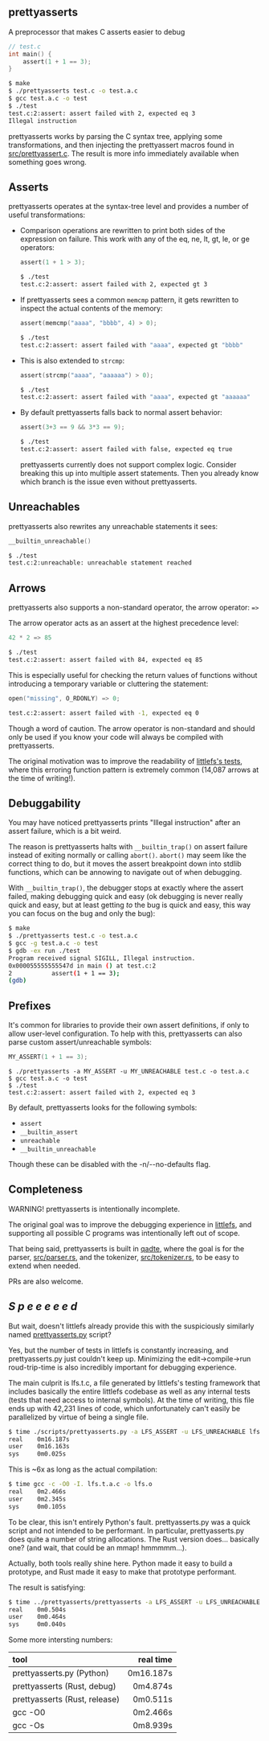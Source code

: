 
## prettyasserts

A preprocessor that makes C asserts easier to debug

``` c
// test.c
int main() {
    assert(1 + 1 == 3);
}
```

``` bash
$ make
$ ./prettyasserts test.c -o test.a.c
$ gcc test.a.c -o test
$ ./test
test.c:2:assert: assert failed with 2, expected eq 3
Illegal instruction
```

prettyasserts works by parsing the C syntax tree, applying some
transformations, and then injecting the prettyassert macros found in
[src/prettyassert.c](src/prettyassert.c). The result is more info immediately
available when something goes wrong.

## Asserts

prettyasserts operates at the syntax-tree level and provides a number of
useful transformations:

- Comparison operations are rewritten to print both sides of the expression on
  failure. This work with any of the eq, ne, lt, gt, le, or ge operators:

  ``` c
  assert(1 + 1 > 3);
  ```

  ``` bash
  $ ./test
  test.c:2:assert: assert failed with 2, expected gt 3
  ```

- If prettyasserts sees a common `memcmp` pattern, it gets rewritten to inspect
  the actual contents of the memory:

  ``` c
  assert(memcmp("aaaa", "bbbb", 4) > 0);
  ```

  ``` bash
  $ ./test
  test.c:2:assert: assert failed with "aaaa", expected gt "bbbb"
  ```

- This is also extended to `strcmp`:

  ``` c
  assert(strcmp("aaaa", "aaaaaa") > 0);
  ```

  ``` bash
  $ ./test
  test.c:2:assert: assert failed with "aaaa", expected gt "aaaaaa"
  ```

- By default prettyasserts falls back to normal assert behavior:

  ``` c
  assert(3+3 == 9 && 3*3 == 9);
  ```

  ``` bash
  $ ./test
  test.c:2:assert: assert failed with false, expected eq true
  ```

  prettyasserts currently does not support complex logic. Consider breaking
  this up into multiple assert statements. Then you already know which branch
  is the issue even without prettyasserts.

## Unreachables

prettyasserts also rewrites any unreachable statements it sees:

``` c
__builtin_unreachable()
```

``` bash
$ ./test
test.c:2:unreachable: unreachable statement reached
```

## Arrows

prettyasserts also supports a non-standard operator, the arrow operator: `=>`

The arrow operator acts as an assert at the highest precedence level:

``` c
42 * 2 => 85
```

``` bash
$ ./test
test.c:2:assert: assert failed with 84, expected eq 85
```

This is especially useful for checking the return values of functions without
introducing a temporary variable or cluttering the statement:

``` c
open("missing", O_RDONLY) => 0;
```

``` bash
test.c:2:assert: assert failed with -1, expected eq 0
```

Though a word of caution. The arrow operator is non-standard and should only be
used if you know your code will always be compiled with prettyasserts.

The original motivation was to improve the readability of
[littlefs's tests][littlefs], where this erroring function pattern is extremely
common (14,087 arrows at the time of writing!).

## Debuggability

You may have noticed prettyasserts prints "Illegal instruction" after an
assert failure, which is a bit weird.

The reason is prettyasserts halts with `__builtin_trap()` on assert failure
instead of exiting normally or calling `abort()`. `abort()` may seem like the
correct thing to do, but it moves the assert breakpoint down into stdlib
functions, which can be annowing to navigate out of when debugging.

With `__builtin_trap()`, the debugger stops at exactly where the assert failed,
making debugging quick and easy (ok debugging is never really quick and easy,
but at least getting _to_ the bug is quick and easy, this way you can focus on
the bug and only the bug):

``` bash
$ make
$ ./prettyasserts test.c -o test.a.c
$ gcc -g test.a.c -o test
$ gdb -ex run ./test
Program received signal SIGILL, Illegal instruction.
0x000055555555547d in main () at test.c:2
2           assert(1 + 1 == 3);
(gdb)
```

## Prefixes

It's common for libraries to provide their own assert definitions, if only to
allow user-level configuration. To help with this, prettyasserts can also parse
custom assert/unreachable symbols:

``` c
MY_ASSERT(1 + 1 == 3);
```

```
$ ./prettyasserts -a MY_ASSERT -u MY_UNREACHABLE test.c -o test.a.c
$ gcc test.a.c -o test
$ ./test
test.c:2:assert: assert failed with 2, expected eq 3
```

By default, prettyasserts looks for the following symbols:

- `assert`
- `__builtin_assert`
- `unreachable`
- `__builtin_unreachable`

Though these can be disabled with the -n/--no-defaults flag.

## Completeness

WARNING! prettyasserts is intentionally incomplete.

The original goal was to improve the debugging experience in
[littlefs][littlefs], and supporting all possible C programs was intentionally
left out of scope.

That being said, prettyasserts is built in [qadte][qadte], where the goal is
for the parser, [src/parser.rs](src/parser.rs), and the tokenizer,
[src/tokenizer.rs](src/tokenizer.rs), to be easy to extend when needed.

PRs are also welcome.

## _S p e e e e e d_

But wait, doesn't littlefs already provide this with the suspiciously similarly
named [prettyasserts.py][prettyasserts.py] script?

Yes, but the number of tests in littlefs is constantly increasing, and
prettyasserts.py just couldn't keep up. Minimizing the edit->compile->run
roud-trip-time is also incredibly important for debugging experience.

The main culprit is lfs.t.c, a file generated by littlefs's testing framework
that includes basically the entire littlefs codebase as well as any internal
tests (tests that need access to internal symbols). At the time of writing,
this file ends up with 42,231 lines of code, which unfortunately can't easily
be parallelized by virtue of being a single file.

``` bash
$ time ./scripts/prettyasserts.py -a LFS_ASSERT -u LFS_UNREACHABLE lfs.t.c -o lfs.t.a.c
real    0m16.187s
user    0m16.163s
sys     0m0.025s
```

This is ~6x as long as the actual compilation:

``` bash
$ time gcc -c -O0 -I. lfs.t.a.c -o lfs.o
real    0m2.466s
user    0m2.345s
sys     0m0.105s
```

To be clear, this isn't entirely Python's fault. prettyasserts.py was a quick
script and not intended to be performant. In particular, prettyasserts.py does
quite a number of string allocations. The Rust version does... basically one?
(and wait, that could be an mmap! hmmmmm...).

Actually, both tools really shine here. Python made it easy to build a
prototype, and Rust made it easy to make that prototype performant.

The result is satisfying:

``` bash
$ time ../prettyasserts/prettyasserts -a LFS_ASSERT -u LFS_UNREACHABLE lfs.t.c -o lfs.t.a.c
real    0m0.504s
user    0m0.464s
sys     0m0.040s
```

Some more intersting numbers:

| tool                          | real time |
|:------------------------------|----------:|
| prettyasserts.py (Python)     | 0m16.187s |
| prettyasserts (Rust, debug)   |  0m4.874s |
| prettyasserts (Rust, release) |  0m0.511s |
| gcc -O0                       |  0m2.466s |
| gcc -Os                       |  0m8.939s |


[qadte]: https://github.com/geky/qadte
[littlefs]: https://github.com/littlefs-project/littlefs
[prettyasserts.py]: https://github.com/littlefs-project/littlefs/blob/master/scripts/prettyasserts.py

